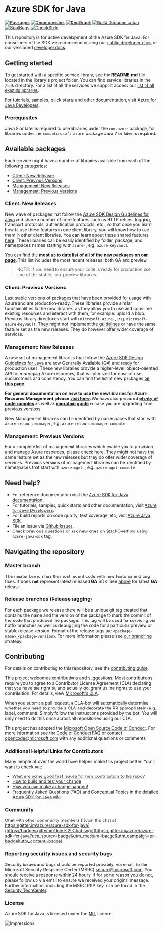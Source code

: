 
# Azure SDK for Java

[![Packages](https://img.shields.io/badge/packages-latest-blue.svg)](https://azure.github.io/azure-sdk/releases/latest/java.html) [![Dependencies](https://img.shields.io/badge/dependency-report-blue.svg)](https://azuresdkartifacts.blob.core.windows.net/azure-sdk-for-java/staging/dependencies.html) [![DepGraph](https://img.shields.io/badge/dependency-graph-blue.svg)](https://azuresdkartifacts.blob.core.windows.net/azure-sdk-for-java/staging/InterdependencyGraph.html) [![Build Documentation](https://img.shields.io/badge/documentation-published-blue.svg)](https://azuresdkartifacts.blob.core.windows.net/azure-sdk-for-java/index.html) [![SpotBugs](https://img.shields.io/badge/SpotBugs-Clean-success.svg)](https://azuresdkartifacts.blob.core.windows.net/azure-sdk-for-java/staging/spotbugsXml.html) [![CheckStyle](https://img.shields.io/badge/CheckStyle-Clean-success.svg)](https://azuresdkartifacts.blob.core.windows.net/azure-sdk-for-java/staging/checkstyle-aggregate.html)

This repository is for active development of the Azure SDK for Java. For consumers of the SDK we recommend visiting our [public developer docs](https://docs.microsoft.com/java/azure/) or our versioned [developer docs](https://azure.github.io/azure-sdk-for-java).

## Getting started

To get started with a specific service library, see the **README.md** file located in the library's project folder. You can find service libraries in the `/sdk` directory. For a list of all the services we support access our [list of all existing libraries](https://azure.github.io/azure-sdk/releases/latest/all/java.html).

For tutorials, samples, quick starts and other documentation, visit [Azure for Java Developers](https://docs.microsoft.com/java/azure/).

### Prerequisites

Java 8 or later is required to use libraries under the `com.azure` package, for libraries under the `com.microsoft.azure` package Java 7 or later is required.

## Available packages

Each service might have a number of libraries available from each of the following categories:

- [Client: New Releases](#client-new-releases)
- [Client: Previous Versions](#client-previous-versions)
- [Management: New Releases](#management-new-releases)
- [Management: Previous Versions](#management-previous-versions)

### Client: New Releases

New wave of packages that follow the [Azure SDK Design Guidelines for Java](https://azure.github.io/azure-sdk/java/guidelines/) and share a number of core features such as HTTP retries, logging, transport protocols, authentication protocols, etc., so that once you learn how to use these features in one client library, you will know how to use them in other client libraries. You can learn about these shared features [here](https://github.com/Azure/azure-sdk-for-java/blob/main/sdk/core/azure-core/README.md).
These libraries can be easily identified by folder, package, and namespaces names starting with `azure-`, e.g. `azure-keyvault`.

You can find the **[most up to date list of all of the new packages on our page](https://azure.github.io/azure-sdk/releases/latest/index.html#java)**. This list includes the most recent releases: both GA and preview.

> NOTE: If you need to ensure your code is ready for production use one of the stable, non-preview libraries.

### Client: Previous Versions

Last stable versions of packages that have been provided for usage with Azure and are production-ready. These libraries provide similar functionalities to the new libraries, as they allow you to use and consume existing resources and interact with them, for example: upload a blob. Previous library directories start with `microsoft-azure-`, e.g. `microsoft-azure-keyvault`. They might not implement the [guidelines](https://azure.github.io/azure-sdk/java_introduction.html) or have the same feature set as the new releases. They do however offer wider coverage of services.

### Management: New Releases
A new set of management libraries that follow the [Azure SDK Design Guidelines for Java](https://azure.github.io/azure-sdk/java/guidelines/) are now Generally Available (GA) and ready for production uses. These new libraries provide a higher-level, object-oriented API for _managing_ Azure resources, that is optimized for ease of use, succinctness and consistency. You can find the list of new packages **[on this page](https://azure.github.io/azure-sdk/releases/latest/mgmt/java.html)**.

**For general documentation on how to use the new libraries for Azure Resource Management, please [visit here](https://aka.ms/azsdk/java/mgmt)**. We have also prepared **[plenty of code samples](https://github.com/Azure/azure-sdk-for-java/blob/main/sdk/resourcemanager/docs/SAMPLE.md)** as well as **[migration guide](https://github.com/Azure/azure-sdk-for-java/blob/main/sdk/resourcemanager/docs/MIGRATION_GUIDE.md)** in case you are upgrading from previous versions.

New Management libraries can be identified by namespaces that start with `azure-resourcemanager`, e.g. `azure-resourcemanager-compute`

### Management: Previous Versions
For a complete list of management libraries which enable you to provision and manage Azure resources, please check [here](https://azure.github.io/azure-sdk/releases/latest/all/java.html). They might not have the same feature set as the new releases but they do offer wider coverage of services.
Previous versions of management libraries can be identified by namespaces that start with `azure-mgmt-`, e.g. `azure-mgmt-compute`


## Need help?

- For reference documentation visit the [Azure SDK for Java documentation](https://aka.ms/java-docs).
- For tutorials, samples, quick starts and other documentation, visit [Azure for Java Developers](https://docs.microsoft.com/java/azure/).
- For build reports on code quality, test coverage, etc, visit [Azure Java SDK](https://azuresdkartifacts.blob.core.windows.net/azure-sdk-for-java/index.html).
- File an issue via [Github Issues](https://github.com/Azure/azure-sdk-for-java/issues/new/choose).
- Check [previous questions](https://stackoverflow.com/questions/tagged/azure-java-sdk) or ask new ones on StackOverflow using `azure-java-sdk` tag.

## Navigating the repository

### Master branch

The master branch has the most recent code with new features and bug fixes. It does **not** represent latest released **GA** SDK. See [above](#client-new-releases) for latest **GA** release.<br/>

### Release branches (Release tagging)

For each package we release there will be a unique git tag created that contains the name and the version of the package to mark the commit of the code that produced the package. This tag will be used for servicing via hotfix branches as well as debugging the code for a particular preview or stable release version.
Format of the release tags are `<package-name>_<package-version>`. For more information please see [our branching strategy](https://github.com/Azure/azure-sdk/blob/main/docs/policies/repobranching.md#release-tagging).

## Contributing

For details on contributing to this repository, see the [contributing guide](https://github.com/Azure/azure-sdk-for-java/blob/main/CONTRIBUTING.md).

This project welcomes contributions and suggestions. Most contributions require you to agree to a Contributor License Agreement (CLA) declaring that you have the right to, and actually do, grant us the rights to use your contribution. For details, view [Microsoft's CLA](https://cla.microsoft.com).

When you submit a pull request, a CLA-bot will automatically determine whether you need to provide a CLA and decorate the PR appropriately (e.g., label, comment). Simply follow the instructions provided by the bot. You will only need to do this once across all repositories using our CLA.

This project has adopted the [Microsoft Open Source Code of Conduct](https://opensource.microsoft.com/codeofconduct/). For more information see the [Code of Conduct FAQ](https://opensource.microsoft.com/codeofconduct/faq/) or contact [opencode@microsoft.com](mailto:opencode@microsoft.com) with any additional questions or comments.

### Additional Helpful Links for Contributors

Many people all over the world have helped make this project better.  You'll want to check out:

- [What are some good first issues for new contributors to the repo?](https://github.com/azure/azure-sdk-for-java/issues?q=is%3Aopen+is%3Aissue+label%3A%22help+wanted%22)
- [How to build and test your change](https://github.com/Azure/azure-sdk-for-java/blob/main/CONTRIBUTING.md#developer-guide)
- [How you can make a change happen!](https://github.com/Azure/azure-sdk-for-java/blob/main/CONTRIBUTING.md#pull-requests)
- Frequently Asked Questions (FAQ) and Conceptual Topics in the detailed [Azure SDK for Java wiki](https://github.com/azure/azure-sdk-for-java/wiki).

### Community

Chat with other community members [![Join the chat at https://gitter.im/azure/azure-sdk-for-java](https://badges.gitter.im/Join%20Chat.svg)](https://gitter.im/azure/azure-sdk-for-java?utm_source=badge&utm_medium=badge&utm_campaign=pr-badge&utm_content=badge)

### Reporting security issues and security bugs

Security issues and bugs should be reported privately, via email, to the Microsoft Security Response Center (MSRC) <secure@microsoft.com>. You should receive a response within 24 hours. If for some reason you do not, please follow up via email to ensure we received your original message. Further information, including the MSRC PGP key, can be found in the [Security TechCenter](https://www.microsoft.com/msrc/faqs-report-an-issue).

### License

Azure SDK for Java is licensed under the [MIT](https://github.com/Azure/azure-sdk-for-java/blob/main/LICENSE.txt) license.

<!-- Links -->
[java_guidelines]: https://azure.github.io/azure-sdk/java_introduction.html
[latest_release_page]: https://azure.github.io/azure-sdk/releases/2020-03/java.html
[feb_20_release_page]: https://azure.github.io/azure-sdk/releases/2020-02/java.html
[jan_20_release_page]: https://azure.github.io/azure-sdk/releases/2020-01/java.html
[dec_19_release_page]: https://azure.github.io/azure-sdk/releases/2019-12/java.html
[nov_19_release_page]: https://azure.github.io/azure-sdk/releases/2019-11/java.html
[oct_19_release_page]: https://azure.github.io/azure-sdk/releases/2019-10-11/java.html
[sep_19_release_page]: https://azure.github.io/azure-sdk/releases/2019-09-17/java.html
[aug_19_release_page]: https://azure.github.io/azure-sdk/releases/2019-08-06/java.html
[jul_19_release_page]: https://azure.github.io/azure-sdk/releases/2019-07-10/java.html

![Impressions](https://azure-sdk-impressions.azurewebsites.net/api/impressions/azure-sdk-for-java%2FREADME.png)
